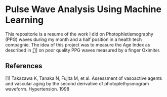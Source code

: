 # Pulse Wave Analysis Using Machine Learning

This repositorie is a resume of the work I did on Photophletismography (PPG) waves during my month and a half position in a health tech compagnie. The idea of this project was to measure the Age Index as described in [[1]](https://www.ahajournals.org/doi/10.1161/01.hyp.32.2.365?url_ver=Z39.88-2003&rfr_id=ori:rid:crossref.org&rfr_dat=cr_pub%20%200pubmed) on poor quality PPG waves measured by a finger Oximiter.




## References
<a id="1">[1]</a> 
Takazawa K, Tanaka N, Fujita M, et al. Assessment of vasoactive agents and vascular aging by the second derivative of photoplethysmogram waveform. Hypertension. 1998
